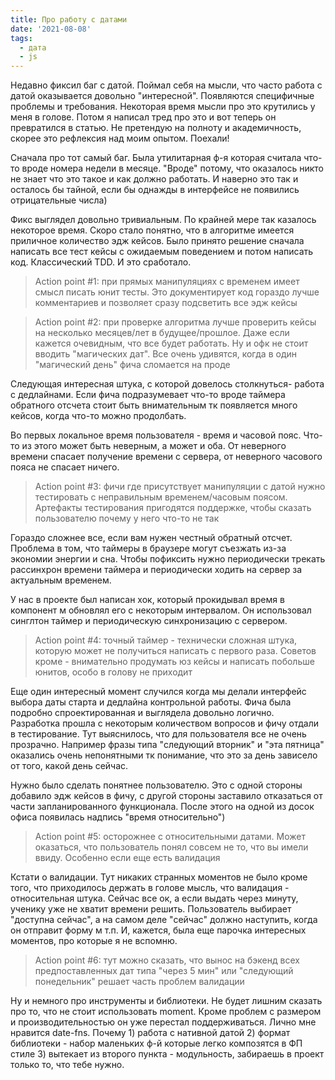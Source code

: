 ```yaml
---
title: Про работу с датами
date: '2021-08-08'
tags:
  - дата
  - js
---
```

Недавно фиксил баг с датой. Поймал себя на мысли, что часто работа с датой оказывается довольно "интересной". Появляются специфичные проблемы и требования. Некоторая время мысли про это крутились у меня в голове. Потом я написал тред про это и вот теперь он превратился в статью. Не претендую на полноту и академичность, скорее это рефлексия над моим опытом. Поехали!

Сначала про тот самый баг. Была утилитарная ф-я которая считала что-то вроде номера недели в месяце. "Вроде" потому, что оказалось никто не знает что это такое и как должно работать. И наверно это так и осталось бы тайной, если бы однажды в интерфейсе не появились отрицательные числа)

Фикс выглядел довольно тривиальным. По крайней мере так казалось некоторое время. Скоро стало понятно, что в алгоритме имеется приличное количество эдж кейсов. Было принято решение сначала написать все тест кейсы с ожидаемым поведением и потом написать код. Классический TDD. И это сработало.

> Action point #1: при прямых манипуляциях с временем имеет смысл писать юнит тесты. Это документирует код гораздо лучше комментариев и позволяет сразу подсветить все эдж кейсы

> Action point #2: при проверке алгоритма лучше проверить кейсы на несколько месяцев/лет в будущее/прошлое. Даже если кажется очевидным, что все будет работать. Ну и офк не стоит вводить "магических дат". Все очень удивятся, когда в один "магический день" фича сломается на проде

Следующая интересная штука, с которой довелось столкнуться- работа с дедлайнами. Если фича подразумевает что-то вроде таймера обратного отсчета стоит быть внимательным тк появляется много кейсов, когда что-то можно продолбать.

Во первых локальное время пользователя - время и часовой пояс. Что-то из этого может быть неверным, а может и оба. От неверного времени спасает получение времени с сервера, от неверного часового пояса не спасает ничего.

> Action point #3: фичи где присутствует манипуляции с датой нужно тестировать с неправильным временем/часовым поясом. Артефакты тестирования пригодятся поддержке, чтобы сказать пользователю почему у него что-то не так

Гораздо сложнее все, если вам нужен честный обратный отсчет. Проблема в том, что таймеры в браузере могут съезжать из-за экономии энергии и сна. Чтобы пофиксить нужно периодически трекать рассинхрон времени таймера и периодически ходить на сервер за актуальным временем.

У нас в проекте был написан хок, который прокидывал время в компонент м обновлял его с некоторым интервалом. Он использовал синглтон таймер и периодическую синхронизацию с сервером.

> Action point #4: точный таймер - технически сложная штука, которую может не получиться написать с первого раза. Советов кроме - внимательно продумать юз кейсы и написать побольше юнитов, особо в голову не приходит

Еще один интересный момент случился когда мы делали интерфейс выбора даты старта и дедлайна контрольной работы. Фича была подробно спроектированная и выглядела довольно логично. Разработка прошла с некоторым количеством вопросов и фичу отдали в тестирование. Тут выяснилось, что для пользователя все не очень прозрачно. Например фразы типа "следующий вторник" и "эта пятница" оказались очень непонятными тк понимание, что это за день зависело от того, какой день сейчас.

Нужно было сделать понятнее пользователю. Это с одной стороны добавило эдж кейсов в фичу, с другой стороны заставило отказаться от части запланированного функционала. После этого на одной из досок офиса появилась надпись "время относительно")

> Action point #5: осторожнее с относительными датами. Может оказаться, что пользователь понял совсем не то, что вы имели ввиду. Особенно если еще есть валидация

Кстати о валидации. Тут никаких странных моментов не было кроме того, что приходилось держать в голове мысль, что валидация - относительная штука. Сейчас все ок, а если выдать через минуту,  ученику уже не хватит времени решить. Пользователь выбирает "доступна сейчас", а на самом деле "сейчас" должно наступить, когда он отправит форму м т.п. И, кажется, была еще парочка интересных моментов, про которые я не вспомню.

> Action point #6: тут можно сказать, что вынос на бэкенд всех предпоставленных дат типа "через 5 мин" или "следующий понедельник" решает часть проблем валидации

Ну и немного про инструменты и библиотеки. Не будет лишним сказать про то, что не стоит использовать moment. Кроме проблем с размером и производительностью он уже перестал поддерживаться. Лично мне нравится date-fns. Почему 1) работа с нативной датой 2) формат библиотеки - набор маленьких ф-й которые легко композятся в ФП стиле 3) вытекает из второго пункта - модульность, забираешь в проект только то, что тебе нужно.
